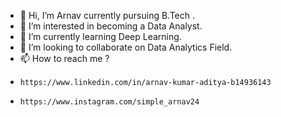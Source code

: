 - 👋 Hi, I’m Arnav currently pursuing B.Tech .
- 👀 I’m interested in becoming a Data Analyst.
- 🌱 I’m currently learning Deep Learning.
- 💞️ I’m looking to collaborate on Data Analytics Field.
- 📫 How to reach me ? 
-     https://www.linkedin.com/in/arnav-kumar-aditya-b14936143
-     https://www.instagram.com/simple_arnav24

<!---
CoderArnav-bot/CoderArnav-bot is a ✨ special ✨ repository because its `README.md` (this file) appears on your GitHub profile.
You can click the Preview link to take a look at your changes.
--->
